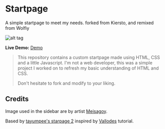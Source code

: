 Startpage
========

A simple startpage to meet my needs. forked from Kiersto, and remixed from Wolfiy

![alt tag](Home.png "Startpage preview")

**Live Demo:** [Demo](https://anbucorps.github.io/startpage/)

> This repository contains a custom startpage made using HTML, CSS and a little Javascript. I'm not a web developer, this was a simple project I worked on to refresh my basic understanding of HTML and CSS.
>
> Don't hesitate to fork and modify to your liking.

Credits
----
Image used in the sidebar are by artist [Meisagoy](https://twitter.com/yogasiem).

Based by [tayumpee's starpage 2](//github.com/tayumpee/start_page2_firefox_and_chrome) inspired by [Vallodes](https://www.reddit.com/u/vallode/) tutorial.
